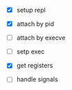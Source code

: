 - [x] setup repl
- [x] attach by pid
- [ ] attach by execve
- [ ] setp exec
- [x] get registers
- [ ] handle signals

